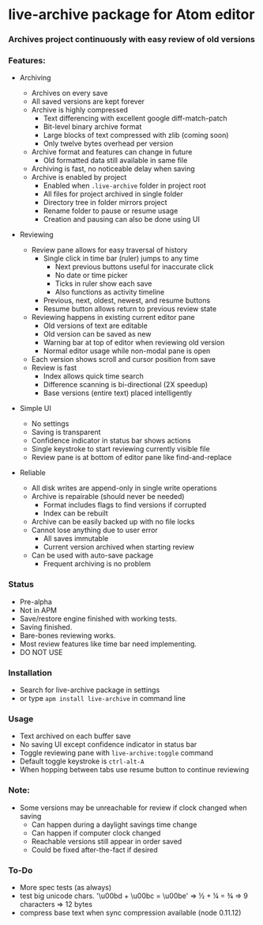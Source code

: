 # live-archive package for Atom editor

### Archives project continuously with easy review of old versions

### Features:

- Archiving
  - Archives on every save
  - All saved versions are kept forever
  - Archive is highly compressed
    - Text differencing with excellent google diff-match-patch
    - Bit-level binary archive format
    - Large blocks of text compressed with zlib (coming soon)
    - Only twelve bytes overhead per version
  - Archive format and features can change in future
    - Old formatted data still available in same file
  - Archiving is fast, no noticeable delay when saving
  - Archive is enabled by project
    - Enabled when `.live-archive` folder in project root
    - All files for project archived in single folder
    - Directory tree in folder mirrors project
    - Rename folder to pause or resume usage
    - Creation and pausing can also be done using UI

- Reviewing
  - Review pane allows for easy traversal of history
    - Single click in time bar (ruler) jumps to any time
      - Next previous buttons useful for inaccurate click
      - No date or time picker
      - Ticks in ruler show each save
      - Also functions as activity timeline
    - Previous, next, oldest, newest, and resume buttons
    - Resume button allows return to previous review state
  - Reviewing happens in existing current editor pane
    - Old versions of text are editable
    - Old version can be saved as new
    - Warning bar at top of editor when reviewing old version
    - Normal editor usage while non-modal pane is open
  - Each version shows scroll and cursor position from save
  - Review is fast
    - Index allows quick time search
    - Difference scanning is bi-directional (2X speedup)
    - Base versions (entire text) placed intelligently

- Simple UI
  - No settings
  - Saving is transparent
  - Confidence indicator in status bar shows actions
  - Single keystroke to start reviewing currently visible file
  - Review pane is at bottom of editor pane like find-and-replace


- Reliable
  - All disk writes are append-only in single write operations
  - Archive is repairable (should never be needed)
    - Format includes flags to find versions if corrupted
    - Index can be rebuilt
  - Archive can be easily backed up with no file locks
  - Cannot lose anything due to user error
    - All saves immutable
    - Current version archived when starting review
  - Can be used with auto-save package
    - Frequent archiving is no problem

### Status
- Pre-alpha
- Not in APM
- Save/restore engine finished with working tests.
- Saving finished.
- Bare-bones reviewing works.  
- Most review features like time bar need implementing.
- DO NOT USE

### Installation

- Search for live-archive package in settings
- or type `apm install live-archive` in command line

### Usage

- Text archived on each buffer save
- No saving UI except confidence indicator in status bar
- Toggle reviewing pane with `live-archive:toggle` command
- Default toggle keystroke is `ctrl-alt-A`
- When hopping between tabs use resume button to continue reviewing

### Note:
- Some versions may be unreachable for review if clock changed when saving
  - Can happen during a daylight savings time change
  - Can happen if computer clock changed
  - Reachable versions still appear in order saved
  - Could be fixed after-the-fact if desired

### To-Do
- More spec tests (as always)
- test big unicode chars.
  '\u00bd + \u00bc = \u00be' =>  ½ + ¼ = ¾ => 9 characters => 12 bytes
- compress base text when sync compression available (node 0.11.12)
